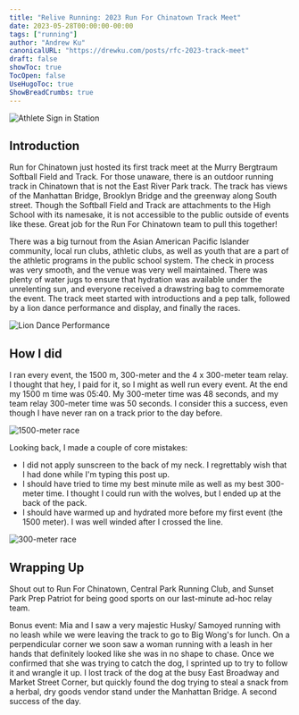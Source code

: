 ```yaml
---
title: "Relive Running: 2023 Run For Chinatown Track Meet"
date: 2023-05-28T00:00:00-00:00
tags: ["running"]
author: "Andrew Ku"
canonicalURL: "https://drewku.com/posts/rfc-2023-track-meet"
draft: false
showToc: true
TocOpen: false
UseHugoToc: true
ShowBreadCrumbs: true
---
```


![Athlete Sign in Station](images/signinstation.jpg)
## Introduction
Run for Chinatown just hosted its first track meet at the Murry Bergtraum Softball Field and Track. For those unaware, there is an outdoor running track in Chinatown that is not the East River Park track. The track has views of the Manhattan Bridge, Brooklyn Bridge and the greenway along South street. Though the Softball Field and Track are attachments to the High School with its namesake, it is not accessible to the public outside of events like these. Great job for the Run For Chinatown team to pull this together!

There was a big turnout from the Asian American Pacific Islander community, local run clubs, athletic clubs, as well as youth that are a part of the athletic programs in the public school system. The check in process was very smooth, and the venue was very well maintained. There was plenty of water jugs to ensure that hydration was available under the unrelenting sun, and everyone received a drawstring bag to commemorate the event. The track meet started with introductions and a pep talk, followed by a lion dance performance and display, and finally the races.

![Lion Dance Performance](images/liondancing.jpg)
## How I did
I ran every event, the 1500 m, 300-meter and the 4 x 300-meter team relay. I thought that hey, I paid for it, so I might as well run every event. 
At the end my 1500 m time was 05:40. My 300-meter time was 48 seconds, and my team relay 300-meter time was 50 seconds. I consider this a success, even though I have never ran on a track prior to the day before. 

![1500-meter race](images/1500meter.png)

Looking back, I made a couple of core mistakes:
- I did not apply sunscreen to the back of my neck. I regrettably wish that I had done while I'm typing this post up.
- I should have tried to time my best minute mile as well as my best 300-meter time. I thought I could run with the wolves, but I ended up at the back of the pack. 
- I should have warmed up and hydrated more before my first event (the 1500 meter). I was well winded after I crossed the line. 

![300-meter race](images/300meter.png)
## Wrapping Up
Shout out to Run For Chinatown, Central Park Running Club, and Sunset Park Prep Patriot for being good sports on our last-minute ad-hoc relay team. 

Bonus event: Mia and I saw a very majestic Husky/ Samoyed running with no leash while we were leaving the track to go to Big Wong's for lunch. On a perpendicular corner we soon saw a woman running with a leash in her hands that definitely looked like she was in no shape to chase. Once we confirmed that she was trying to catch the dog, I sprinted up to try to follow it and wrangle it up. I lost track of the dog at the busy East Broadway and Market Street Corner, but quickly found the dog trying to steal a snack from a herbal, dry goods vendor stand under the Manhattan Bridge. A second success of the day. 